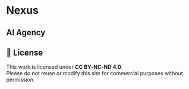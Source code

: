 # Nexus
AI Agency
---

## 📜 License

This work is licensed under **CC BY‑NC‑ND 4.0**.  
Please do not reuse or modify this site for commercial purposes without permission.
